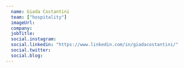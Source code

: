 ```yaml
---
  name: Giada Costantini
  team: ["hospitality"]
  imageUrl: 
  company: 
  jobTitle: 
  social.instagram: 
  social.linkedin: "https://www.linkedin.com/in/giadacostantini/"
  social.twitter: 
  social.blog: 
---
```

